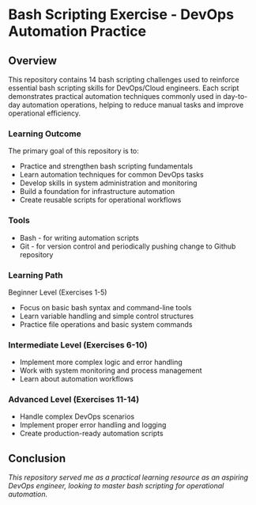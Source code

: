 # Bash Scripting Exercise - DevOps Automation Practice 

## Overview

This repository contains 14 bash scripting challenges used to reinforce essential bash scripting skills for DevOps/Cloud engineers. Each script demonstrates practical automation techniques commonly used in day-to-day automation operations, helping to reduce manual tasks and improve operational efficiency.

### Learning Outcome
The primary goal of this repository is to:

- Practice and strengthen bash scripting fundamentals
- Learn automation techniques for common DevOps tasks
- Develop skills in system administration and monitoring
- Build a foundation for infrastructure automation
- Create reusable scripts for operational workflows

### Tools
- Bash - for writing automation scripts
- Git - for version control and periodically pushing change to Github repository


### Learning Path
Beginner Level (Exercises 1-5)
- Focus on basic bash syntax and command-line tools
- Learn variable handling and simple control structures
- Practice file operations and basic system commands

### Intermediate Level (Exercises 6-10)
- Implement more complex logic and error handling
- Work with system monitoring and process management
- Learn about automation workflows

### Advanced Level (Exercises 11-14)
- Handle complex DevOps scenarios
- Implement proper error handling and logging
- Create production-ready automation scripts


## Conclusion 
_This repository served me as a practical learning resource as an aspiring DevOps engineer, looking to master bash scripting for operational automation._


